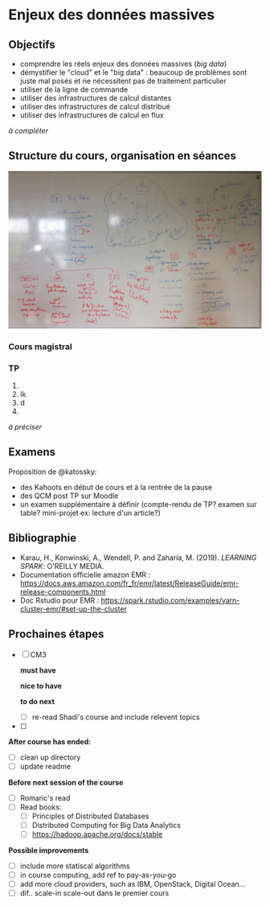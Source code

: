 # Enjeux des données massives

## Objectifs

- comprendre les réels enjeux des données massives (_big data_)
- démystifier le "cloud" et le "big data" : beaucoup de problèmes sont juste mal posés et ne nécessitent pas de traitement particulier
- utiliser de la ligne de commande
- utiliser des infrastructures de calcul distantes
- utiliser des infrastructures de calcul distribué
- utiliser des infrastructures de calcul en flux

*à compléter*

## Structure du cours, organisation en séances

![](img/brainstorming.jpg)

### Cours magistral

### TP

1. 
2. lk
3. d
4.


*à préciser*

## Examens

Proposition de @katossky:

- des Kahoots en début de cours et à la rentrée de la pause
- des QCM post TP sur Moodle
- un examen supplémentaire à définir (compte-rendu de TP? examen sur table? mini-projet ex: lecture d'un article?)

## Bibliographie

- Karau, H., Konwinski, A., Wendell, P. and Zaharia, M. (2019). *LEARNING SPARK*: O'REILLY MEDIA.
- Documentation officielle amazon EMR : https://docs.aws.amazon.com/fr_fr/emr/latest/ReleaseGuide/emr-release-components.html
- Doc Rstudio pour EMR : https://spark.rstudio.com/examples/yarn-cluster-emr/#set-up-the-cluster

## Prochaines étapes

- [ ] CM3
    
    **must have**
    
    **nice to have**
    
    **to do next**
    - [ ] re-read Shadi's course and include relevent topics
    
- [ ] 

**After course has ended:**

- [ ] clean up directory
- [ ] update readme

**Before next session of the course**

- [ ] Romaric's read
- [ ] Read books:
    - [ ] Principles of Distributed Databases
    - [ ] Distributed Computing for Big Data Analytics
    - [ ] https://hadoop.apache.org/docs/stable

**Possible improvements**

- [ ] include more statiscal algorithms
- [ ] in course computing, add ref to pay-as-you-go
- [ ] add more cloud providers, such as IBM, OpenStack, Digital Ocean...
- [ ] dif.. scale-in scale-out dans le premier cours
